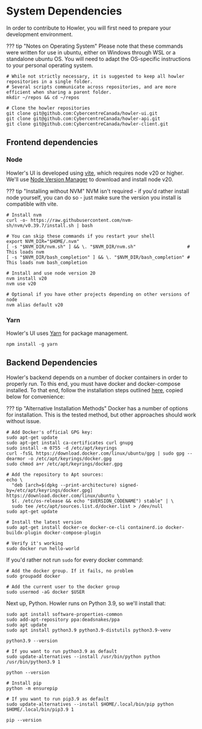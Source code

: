 # System Dependencies

In order to contribute to Howler, you will first need to prepare your development environment.

??? tip "Notes on Operating System"
    Please note that these commands were written for use in ubuntu, either on Windows through WSL or a standalone ubuntu
    OS. You will need to adapt the OS-specific instructions to your personal operating system.

```shell
# While not strictly necessary, it is suggested to keep all howler repositories in a single folder.
# Several scripts communicate across repositories, and are more efficient when sharing a parent folder.
mkdir ~/repos && cd ~/repos

# Clone the howler repositories
git clone git@github.com:CybercentreCanada/howler-ui.git
git clone git@github.com:CybercentreCanada/howler-api.git
git clone git@github.com:CybercentreCanada/howler-client.git
```

## Frontend dependencies

### Node

Howler's UI is developed using [vite](https://vitejs.dev/), which requires node v20 or higher. We'll use
[Node Version Manager](https://github.com/nvm-sh/nvm) to download and install node v20.

??? tip "Installing without NVM"
    NVM isn't required - if you'd rather install node yourself, you can do so - just make sure the version you install
    is compatible with vite.

```shell
# Install nvm
curl -o- https://raw.githubusercontent.com/nvm-sh/nvm/v0.39.7/install.sh | bash

# You can skip these commands if you restart your shell
export NVM_DIR="$HOME/.nvm"
[ -s "$NVM_DIR/nvm.sh" ] && \. "$NVM_DIR/nvm.sh"                   # This loads nvm
[ -s "$NVM_DIR/bash_completion" ] && \. "$NVM_DIR/bash_completion" # This loads nvm bash_completion

# Install and use node version 20
nvm install v20
nvm use v20

# Optional if you have other projects depending on other versions of node
nvm alias default v20
```

### Yarn

Howler's UI uses [Yarn](https://yarnpkg.com/) for package management.

```shell
npm install -g yarn
```

## Backend Dependencies

Howler's backend depends on a number of docker containers in order to properly run. To this end, you must have docker
and docker-compose installed. To that end, follow the installation steps outlined
[here](https://docs.docker.com/engine/install/ubuntu/#install-using-the-repository), copied below for convenience:

??? tip "Alternative Installation Methods"
    Docker has a number of options for installation. This is the tested method, but other approaches should work without
    issue.

```shell
# Add Docker's official GPG key:
sudo apt-get update
sudo apt-get install ca-certificates curl gnupg
sudo install -m 0755 -d /etc/apt/keyrings
curl -fsSL https://download.docker.com/linux/ubuntu/gpg | sudo gpg --dearmor -o /etc/apt/keyrings/docker.gpg
sudo chmod a+r /etc/apt/keyrings/docker.gpg

# Add the repository to Apt sources:
echo \
  "deb [arch=$(dpkg --print-architecture) signed-by=/etc/apt/keyrings/docker.gpg] https://download.docker.com/linux/ubuntu \
  $(. /etc/os-release && echo "$VERSION_CODENAME") stable" | \
  sudo tee /etc/apt/sources.list.d/docker.list > /dev/null
sudo apt-get update

# Install the latest version
sudo apt-get install docker-ce docker-ce-cli containerd.io docker-buildx-plugin docker-compose-plugin

# Verify it's working
sudo docker run hello-world
```

If you'd rather not run `sudo` for every docker command:

```shell
# Add the docker group. If it fails, no problem
sudo groupadd docker

# Add the current user to the docker group
sudo usermod -aG docker $USER
```

Next up, Python. Howler runs on Python 3.9, so we'll install that:

```shell
sudo apt install software-properties-common
sudo add-apt-repository ppa:deadsnakes/ppa
sudo apt update
sudo apt install python3.9 python3.9-distutils python3.9-venv

python3.9 --version

# If you want to run python3.9 as default
sudo update-alternatives --install /usr/bin/python python /usr/bin/python3.9 1

python --version

# Install pip
python -m ensurepip

# If you want to run pip3.9 as default
sudo update-alternatives --install $HOME/.local/bin/pip python $HOME/.local/bin/pip3.9 1

pip --version
```
